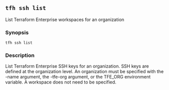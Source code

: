 ## `tfh ssh list`

List Terraform Enterprise workspaces for an organization

### Synopsis

    tfh ssh list

### Description

List Terraform Enterprise SSH keys for an organization.  SSH keys are defined at the organization level. An organization must be specified with the -name argument, the -tfe-org argument, or the TFE_ORG environment variable. A workspace does not need to be specified.
